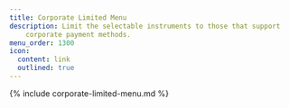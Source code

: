 ```yaml
---
title: Corporate Limited Menu
description: Limit the selectable instruments to those that support
    corporate payment methods.
menu_order: 1300
icon:
  content: link
  outlined: true
---
```


{% include corporate-limited-menu.md %}

